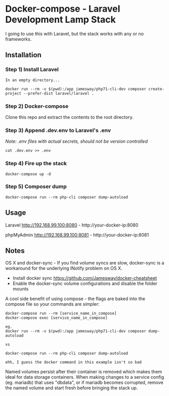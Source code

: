 # Docker-compose - Laravel Development Lamp Stack
I going to use this with Laravel, but the stack works with any or no frameworks.

## Installation

### **Step 1) Install Laravel**

```
In an empty directory...

docker run --rm -v $(pwd):/app jamesway/php71-cli-dev composer create-project --prefer-dist laravel/laravel .
```

### **Step 2) Docker-compose**

Clone this repo and extract the contents to the root directory.


### **Step 3) Append .dev.env to Laravel's .env**
*Note: .env files with actual secrets, should not be version controlled*

```
cat .dev.env >> .env
```

### **Step 4) Fire up the stack**
```
docker-compose up -d
```

### **Step 5) Composer dump**
```
docker-compose run --rm php-cli composer dump-autoload
```


## Usage

Laravel http://192.168.99.100:8080 - http://your-docker-ip:8080

phpMyAdmin http://192.168.99.100:8081 - http://your-docker-ip:8081


## Notes

OS X and docker-sync - If you find volume syncs are slow, docker-sync is a workaround for the underlying INotify problem on OS X.
- Install docker sync https://github.com/Jamesway/docker-cheatsheet
- Enable the docker-sync volume configurations and disable the folder mounts


A cool side benefit of using compose - the flags are baked into the compose file so your commands are simpler:
```
docker-compose run --rm [service_name_in_compose]
docker-compose exec [service_name_in_compose]

eg.
docker run --rm -v $(pwd):/app jamesway/php71-cli-dev composer dump-autoload

vs

docker-compose run --rm php-cli composer dump-autoload

ehh, I guess the docker command in this example isn't so bad
```

Named volumes persist after their container is removed which makes them ideal for data storage containers.
When making changes to a service config (eg. mariadb) that uses "dbdata", or if mariadb becomes corrupted, remove the named volume and start fresh before bringing the stack up.
